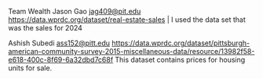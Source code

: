 Team Wealth
Jason Gao jag409@pit.edu https://data.wprdc.org/dataset/real-estate-sales | I used the data set that was the sales for 2024

Ashish Subedi 
ass152@pitt.edu 
https://data.wprdc.org/dataset/pittsburgh-american-community-survey-2015-miscellaneous-data/resource/13982f58-e618-400c-8f69-6a32dbd7c68f
This dataset contains prices for housing units for sale.
